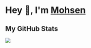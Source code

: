 <h1 align="left">Hey 👋, I'm <a href="#" target="blank">Mohsen</a></h1>

## My GitHub Stats

<a href="http://www.github.com/aghandideh"><img src="https://github-readme-streak-stats.herokuapp.com/?user=aghandideh&stroke=ffffff&background=17181C&ring=0891b2&fire=FF0014&currStreakNum=ffffff&currStreakLabel=0891b2&sideNums=ffffff&sideLabels=ffffff&dates=ffffff&hide_border=true" /></a>

